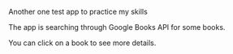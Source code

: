 Another one test app to practice my skills

The app is searching through Google Books API for some books.

You can click on a book to see more details.
